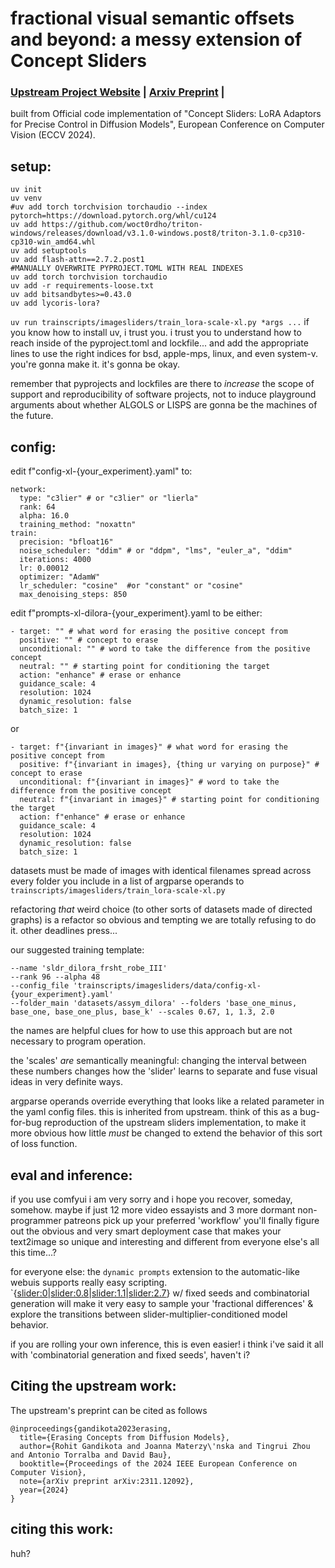# fractional visual semantic offsets and beyond: a messy extension of Concept Sliders
###  [Upstream Project Website](https://sliders.baulab.info) | [Arxiv Preprint](https://arxiv.org/pdf/2311.12092.pdf) | <br>
built from Official code implementation of "Concept Sliders: LoRA Adaptors for Precise Control in Diffusion Models", European Conference on Computer Vision (ECCV 2024).

## setup:
```
uv init
uv venv
#uv add torch torchvision torchaudio --index pytorch=https://download.pytorch.org/whl/cu124
uv add https://github.com/woct0rdho/triton-windows/releases/download/v3.1.0-windows.post8/triton-3.1.0-cp310-cp310-win_amd64.whl
uv add setuptools
uv add flash-attn==2.7.2.post1
#MANUALLY OVERWRITE PYPROJECT.TOML WITH REAL INDEXES
uv add torch torchvision torchaudio
uv add -r requirements-loose.txt
uv add bitsandbytes>=0.43.0
uv add lycoris-lora?
```
`uv run trainscripts/imagesliders/train_lora-scale-xl.py *args ...`
if you know how to install uv, i trust you. i trust you to understand how to reach inside of the pyproject.toml and lockfile... and add the appropriate lines to use the right indices for bsd, apple-mps, linux, and even system-v. you're gonna make it. it's gonna be okay. 

remember that pyprojects and lockfiles are there to *increase* the scope of support and reproducibility of software projects, not to induce playground arguments about whether ALGOLS or LISPS are gonna be the machines of the future. 

## config: 
edit f"config-xl-{your_experiment}.yaml" to:
```
network:
  type: "c3lier" # or "c3lier" or "lierla"
  rank: 64
  alpha: 16.0
  training_method: "noxattn"
train:
  precision: "bfloat16"
  noise_scheduler: "ddim" # or "ddpm", "lms", "euler_a", "ddim"
  iterations: 4000
  lr: 0.00012
  optimizer: "AdamW"
  lr_scheduler: "cosine"  #or "constant" or "cosine"
  max_denoising_steps: 850
```
edit f"prompts-xl-dilora-{your_experiment}.yaml
to be either:
```
- target: "" # what word for erasing the positive concept from
  positive: "" # concept to erase
  unconditional: "" # word to take the difference from the positive concept
  neutral: "" # starting point for conditioning the target
  action: "enhance" # erase or enhance
  guidance_scale: 4
  resolution: 1024
  dynamic_resolution: false
  batch_size: 1
```
or
```
- target: f"{invariant in images}" # what word for erasing the positive concept from
  positive: f"{invariant in images}, {thing ur varying on purpose}" # concept to erase
  unconditional: f"{invariant in images}" # word to take the difference from the positive concept
  neutral: f"{invariant in images}" # starting point for conditioning the target
  action: f"enhance" # erase or enhance
  guidance_scale: 4
  resolution: 1024
  dynamic_resolution: false
  batch_size: 1
```
datasets must be made of images with identical filenames spread across every folder you include in a list of argparse operands to `trainscripts/imagesliders/train_lora-scale-xl.py`

refactoring *that* weird choice (to other sorts of datasets made of directed graphs) is a refactor so obvious and tempting we are totally refusing to do it. other deadlines press...

our suggested training template:
```
--name 'sldr_dilora_frsht_robe_III' 
--rank 96 --alpha 48 
--config_file 'trainscripts/imagesliders/data/config-xl-{your_experiment}.yaml'
--folder_main 'datasets/assym_dilora' --folders 'base_one_minus, base_one, base_one_plus, base_k' --scales 0.67, 1, 1.3, 2.0
```
the names are helpful clues for how to use this approach but are not necessary to program operation.

the 'scales' *are* semantically meaningful: changing the interval between these numbers changes how the 'slider' learns to separate and fuse visual ideas in very definite ways.

argparse operands override everything that looks like a related parameter in the yaml config files. this is inherited from upstream. think of this as a bug-for-bug reproduction of the upstream sliders implementation, to make it more obvious how little *must* be changed to extend the behavior of this sort of loss function.

## eval and inference:
if you use comfyui i am very sorry and i hope you recover, someday, somehow.
maybe if just 12 more video essayists and 3 more dormant non-programmer patreons pick up your preferred 'workflow' you'll finally figure out the obvious and very smart deployment case that makes your text2image so unique and interesting and different from everyone else's all this time...?

for everyone else: the `dynamic prompts` extension to the automatic-like webuis supports really easy scripting.
`{<slider:0>|<slider:0.8>|<slider:1.1>|<slider:2.7>} w/ fixed seeds and combinatorial generation will make it very easy to sample your 'fractional differences' & explore the transitions between slider-multiplier-conditioned model behavior. 

if you are rolling your own inference, this is even easier! i think i've said it all with 'combinatorial generation and fixed seeds', haven't i?

## Citing the upstream work:
The upstream's preprint can be cited as follows
```
@inproceedings{gandikota2023erasing,
  title={Erasing Concepts from Diffusion Models},
  author={Rohit Gandikota and Joanna Materzy\'nska and Tingrui Zhou and Antonio Torralba and David Bau},
  booktitle={Proceedings of the 2024 IEEE European Conference on Computer Vision},
  note={arXiv preprint arXiv:2311.12092},
  year={2024}
}
```

## citing this work:
huh?